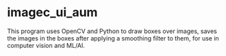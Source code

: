 # imagec_ui_aum
 This program uses OpenCV and Python to draw boxes over images, saves the images in the boxes after applying a smoothing filter to them, for use in computer vision and ML/AI.
